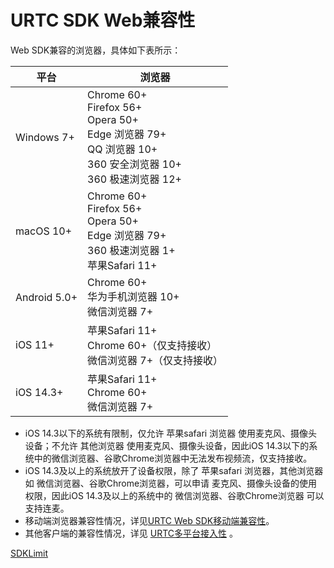 # URTC SDK Web兼容性

Web SDK兼容的浏览器，具体如下表所示：

|平台 | 浏览器 |
|-|-|
|Windows 7+  | Chrome 60+ <br> Firefox 56+ <br> Opera 50+ <br> Edge 浏览器 79+ <br> QQ 浏览器 10+ <br> 360 安全浏览器 10+ <br> 360 极速浏览器 12+  |
|macOS 10+    | Chrome 60+ <br> Firefox 56+ <br> Opera 50+  <br> Edge 浏览器 79+ <br> 360 极速浏览器 1+  <br> 苹果Safari 11+ |
|Android 5.0+  | Chrome 60+ <br> 华为手机浏览器 10+ <br> 微信浏览器 7+ |
|iOS 11+   | 苹果Safari 11+ <br> Chrome 60+（仅支持接收） <br> 微信浏览器 7+（仅支持接收） |
|iOS 14.3+   | 苹果Safari 11+ <br> Chrome 60+  <br> 微信浏览器 7+|

 - iOS 14.3以下的系统有限制，仅允许 苹果safari 浏览器 使用麦克风、摄像头设备；不允许 其他浏览器 使用麦克风、摄像头设备，因此iOS 14.3以下的系统中的微信浏览器、谷歌Chrome浏览器中无法发布视频流，仅支持接收。
 - iOS 14.3及以上的系统放开了设备权限，除了 苹果safari 浏览器，其他浏览器 如 微信浏览器、谷歌Chrome浏览器，可以申请 麦克风、摄像头设备的使用权限，因此iOS 14.3及以上的系统中的 微信浏览器、谷歌Chrome浏览器 可以支持连麦。
 - 移动端浏览器兼容性情况，详见[URTC Web SDK移动端兼容性](urtc/faq/web_mobile)。
 - 其他客户端的兼容性情况，详见 [URTC多平台接入性](urtc/introduction/functions?id=SDKLimit) 。

<a href="https://docs.ucloud.cn/urtc/sdk/term?id=appid" >SDKLimit</a>





